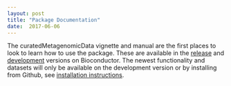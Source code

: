 ```yaml
---
layout: post
title: "Package Documentation"
date:  2017-06-06
---
```


The curatedMetagenomicData vignette and manual are the first places to look to learn how to use the package. These are available in the [release](bioconductor.org/packages/curatedMetagenomicData) and [development](http://bioconductor.org/packages/devel/data/experiment/html/curatedMetagenomicData.html) versions on  Bioconductor. The newest functionality and datasets will only be available on the development version or by installing from Github, see [installation instructions](https://waldronlab.github.io/curatedMetagenomicData/getting-started/).
